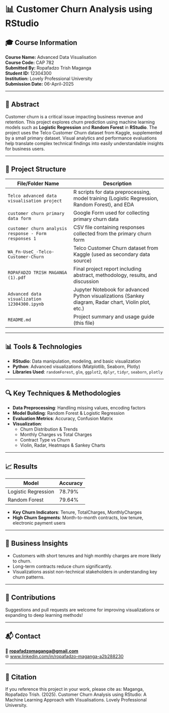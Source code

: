 # 📊 Customer Churn Analysis using RStudio

## 🎓 Course Information
**Course Name:** Advanced Data Visualisation  
**Course Code:** CAP 782  
**Submitted By:** Ropafadzo Trish Maganga  
**Student ID:** 12304300  
**Institution:** Lovely Professional University  
**Submission Date:** 06-April-2025  

---

## 📝 Abstract

Customer churn is a critical issue impacting business revenue and retention. This project explores churn prediction using machine learning models such as **Logistic Regression** and **Random Forest** in **RStudio**. The project uses the Telco Customer Churn dataset from Kaggle, supplemented by a small primary dataset. Visual analytics and performance evaluations help translate complex technical findings into easily understandable insights for business users.

---

## 📂 Project Structure

| File/Folder Name                                   | Description |
|----------------------------------------------------|-------------|
| `Telco advanced data visualisation project`        | R scripts for data preprocessing, model training (Logistic Regression, Random Forest), and EDA |
| `customer churn primary data form`                 | Google Form used for collecting primary churn data |
| `customer churn analysis response - Form responses 1` | CSV file containing responses collected from the primary churn form |
| `WA_Fn-UseC_-Telco-Customer-Churn`                 | Telco Customer Churn dataset from Kaggle (used as secondary data source) |
| `ROPAFADZO TRISH MAGANGA (1).pdf`                  | Final project report including abstract, methodology, results, and discussion |
| `Advanced data visualization 12304300.ipynb`       | Jupyter Notebook for advanced Python visualizations (Sankey diagram, Radar chart, Violin plot, etc.) |
| `README.md`                                        | Project summary and usage guide (this file) |


---

## 📊 Tools & Technologies

- **RStudio**: Data manipulation, modeling, and basic visualization
- **Python**: Advanced visualizations (Matplotlib, Seaborn, Plotly)
- **Libraries Used**: `randomForest`, `glm`, `ggplot2`, `dplyr`, `tidyr`, `seaborn`, `plotly`

---

## 🔍 Key Techniques & Methodologies

- **Data Preprocessing**: Handling missing values, encoding factors
- **Model Building**: Random Forest & Logistic Regression
- **Evaluation Metrics**: Accuracy, Confusion Matrix
- **Visualization**:
  - Churn Distribution & Trends
  - Monthly Charges vs Total Charges
  - Contract Type vs Churn
  - Violin, Radar, Heatmaps & Sankey Charts

---

## 📈 Results

| Model              | Accuracy |
|-------------------|----------|
| Logistic Regression | 78.79%   |
| Random Forest       | 79.64%   |

- **Key Churn Indicators**: Tenure, TotalCharges, MonthlyCharges
- **High Churn Segments**: Month-to-month contracts, low tenure, electronic payment users

---

## 🎯 Business Insights

- Customers with short tenures and high monthly charges are more likely to churn.
- Long-term contracts reduce churn significantly.
- Visualizations assist non-technical stakeholders in understanding key churn patterns.

---


## 🤝 Contributions

Suggestions and pull requests are welcome for improving visualizations or expanding to deep learning methods!

---

## 📬 Contact

📧 **ropafadzomaganga@gmail.com**  
🌐 www.linkedin.com/in/ropafadzo-maganga-a2b288230

---


## 📌 Citation

If you reference this project in your work, please cite as: Maganga, Ropafadzo Trish. (2025). Customer Churn Analysis using RStudio: A Machine Learning Approach with Visualisations. Lovely Professional University.

